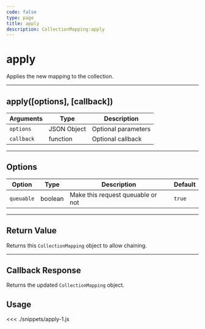 ```yaml
---
code: false
type: page
title: apply
description: CollectionMapping:apply
---
```


# apply

Applies the new mapping to the collection.

---

## apply([options], [callback])

| Arguments  | Type        | Description         |
| ---------- | ----------- | ------------------- |
| `options`  | JSON Object | Optional parameters |
| `callback` | function    | Optional callback   |

---

## Options

| Option     | Type    | Description                       | Default |
| ---------- | ------- | --------------------------------- | ------- |
| `queuable` | boolean | Make this request queuable or not | `true`  |

---

## Return Value

Returns this `CollectionMapping` object to allow chaining.

---

## Callback Response

Returns the updated `CollectionMapping` object.

## Usage

<<< ./snippets/apply-1.js

